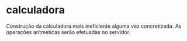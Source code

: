# calculadora
Construção da calculadora mais ineficiente alguma vez concretizada. As operações aritmeticas serão efetuadas no servidor.
